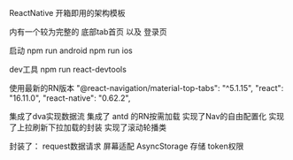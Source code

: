 ReactNative 开箱即用的架构模板

内有一个较为完整的 底部tab首页 以及 登录页

启动 
npm run android
npm run ios

dev工具
npm run react-devtools

使用最新的RN版本
   "@react-navigation/material-top-tabs": "^5.1.15",
   "react": "16.11.0",
   "react-native": "0.62.2",
   
集成了dva实现数据流
集成了 antd 的RN按需加载
实现了Nav的自由配置化
实现了上拉刷新下拉加载的封装
实现了滚动轮播类


封装了：
request数据请求
屏幕适配
AsyncStorage 存储
token权限

